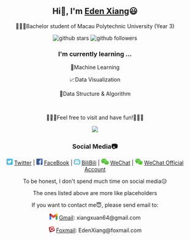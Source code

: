 <div align="center">
  <h2>Hi👋, I'm <a href="https://EdenXiang.link">Eden Xiang</a>😃 </h2>
  <p>🧑🏼‍🎓Bachelor student of Macau Polytechnic University (Year 3)</p>
  <p>
    <img src="https://img.shields.io/github/stars/RottenTangerine?style=social" alt="github stars">
    <img src="https://img.shields.io/github/followers/RottenTangerine?style=social" alt="github followers">
  </p>
  <h3>I'm currently learning ...</h3>
  <p>🤖Machine Learning</p>
  <p>📈Data Visualization</p>
  <p>🧮Data Structure & Algorithm</p>
  <br>
  <p>🎉🎉🎉Feel free to visit and have fun!🎉🎉🎉</p>
  <p>
    <img src="https://github-readme-stats.vercel.app/api/top-langs/?username=RottenTangerine&theme=blue-black&bg_color=00000000&layout=compact")
  </p>
</div>

<div align="center">
  <h3>Social Media📷</h3>
  <p>
    <img height="16px" src="img/twitter_ico.png"> <a href="https://twitter.com/xiang_eden">Twitter</a> | 
    <img height="16px" src="img/facebook_ico.png"> <a href="https://www.facebook.com/eden.xiang.50">FaceBook</a> | 
    <img height="16px" src="img/bilibili_ico.png"> <a href="https://space.bilibili.com/12191922">BiliBili</a> | 
    <img height="16px" src="img/wechat_ico.png"> <a href="https://github.com/RottenTangerine/RottenTangerine/blob/main/img/wechat_qr.png">WeChat</a> | 
    <img height="16px" src="img/wechat_ico.png"> <a href="https://github.com/RottenTangerine/RottenTangerine/blob/main/img/wechat_official_account.jpg">WeChat Official Account</a>
  </p>
  <p>To be honest, I don't spend much time on social media😥</p>
  <p>The ones listed above are more like placeholders</p>
  <p>If you want to contact me😇, please send email to:</p>
  <p><img height="16px" src="img/gmail_ico.png"> <a href="https://mail.google.com/">Gmail</a>: xiangxuan64@gmail.com</p>
  <p><img height="16px" src="img/foxmail_ico.png"> <a href="https://www.foxmail.com/">Foxmail</a>: EdenXiang@foxmail.com</p>
</div>







